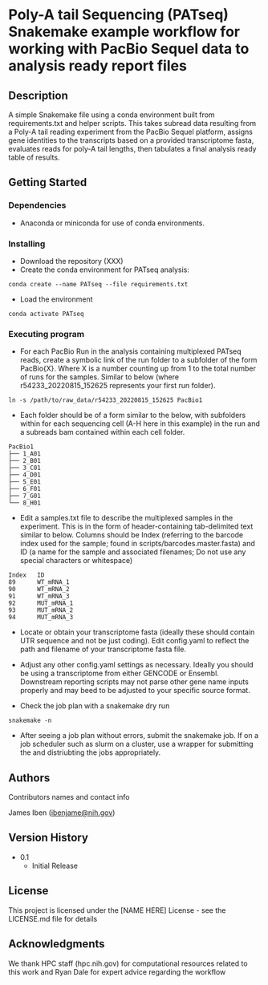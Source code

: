 # Poly-A tail Sequencing (PATseq) Snakemake example workflow for working with PacBio Sequel data to analysis ready report files

## Description

A simple Snakemake file using a conda environment built from requirements.txt and helper scripts.  This takes subread data resulting from a Poly-A tail reading experiment from the PacBio Sequel platform, assigns gene identities to the transcripts based on a provided transcriptome fasta, evaluates reads for poly-A tail lengths, then tabulates a final analysis ready table of results.

## Getting Started

### Dependencies

* Anaconda or miniconda for use of conda environments.

### Installing

* Download the repository (XXX)
* Create the conda environment for PATseq analysis:
```
conda create --name PATseq --file requirements.txt
```
* Load the environment
```
conda activate PATseq
```

### Executing program

* For each PacBio Run in the analysis containing multiplexed PATseq reads, create a symbolic link of the run folder to a subfolder of the form PacBio{X}.  Where X is a number counting up from 1 to the total number of runs for the samples.  Similar to below (where r54233_20220815_152625 represents your first run folder).
```
ln -s /path/to/raw_data/r54233_20220815_152625 PacBio1
```

* Each folder should be of a form similar to the below, with subfolders within for each sequencing cell (A-H here in this example) in the run and a subreads bam contained within each cell folder.
```
PacBio1
├── 1_A01
├── 2_B01
├── 3_C01
├── 4_D01
├── 5_E01
├── 6_F01
├── 7_G01
└── 8_H01
```

* Edit a samples.txt file to describe the multiplexed samples in the experiment.  This is in the form of header-containing tab-delimited text similar to below.  Columns should be Index (referring to the barcode index used for the sample; found in scripts/barcodes.master.fasta) and ID (a name for the sample and associated filenames; Do not use any special characters or whitespace)
```
Index   ID
89      WT_mRNA_1
90      WT_mRNA_2
91      WT_mRNA_3
92      MUT_mRNA_1
93      MUT_mRNA_2
94      MUT_mRNA_3
```

* Locate or obtain your transcriptome fasta (ideally these should contain UTR sequence and not be just coding).  Edit config.yaml to reflect the path and filename of your transcriptome fasta file.

* Adjust any other config.yaml settings as necessary.  Ideally you should be using a transcriptome from either GENCODE or Ensembl.  Downstream reporting scripts may not parse other gene name inputs properly and may beed to be adjusted to your specific source format.

* Check the job plan with a snakemake dry run
```
snakemake -n
```

* After seeing a job plan without errors, submit the snakemake job.  If on a job scheduler such as slurm on a cluster, use a wrapper for submitting the and distriubting the jobs appropriately.

## Authors

Contributors names and contact info

James Iben (ibenjame@nih.gov)

## Version History


* 0.1
    * Initial Release

## License

This project is licensed under the [NAME HERE] License - see the LICENSE.md file for details

## Acknowledgments

We thank HPC staff (hpc.nih.gov) for computational resources related to this work and Ryan Dale for expert advice regarding the workflow
